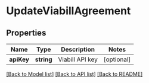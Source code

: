 # UpdateViabillAgreement

## Properties
Name | Type | Description | Notes
------------ | ------------- | ------------- | -------------
**apiKey** | **string** | Viabill API key | [optional] 

[[Back to Model list]](../../README.md#documentation-for-models) [[Back to API list]](../../README.md#documentation-for-api-endpoints) [[Back to README]](../../README.md)

